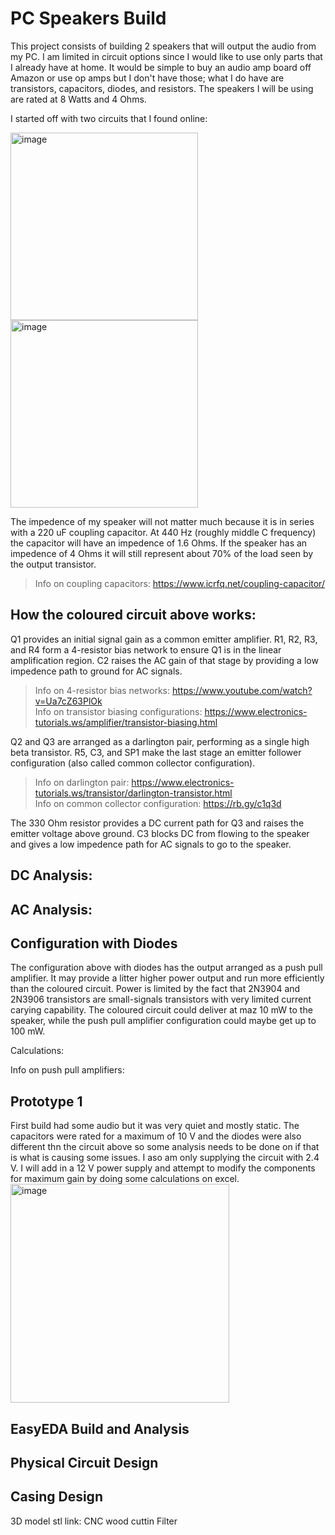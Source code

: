# PC Speakers Build

This project consists of building 2 speakers that will output the audio from my PC. I am limited in circuit options since I would like to use only parts that I already have at home. It would be simple to buy an audio amp board off Amazon or use op amps but I don't have those; what I do have are transistors, capacitors, diodes, and resistors. The speakers I will be using are rated at 8 Watts and 4 Ohms.

I started off with two circuits that I found online:

<img height="300" alt="image" src="https://github.com/patron02/pc_speakers/assets/69320369/a8e7eec6-bb4c-415e-a268-96df13e557f5">
<img height="300" alt="image" src="https://github.com/patron02/pc_speakers/assets/69320369/a808d26c-09ab-4580-a93c-b49b6fdaea58">

The impedence of my speaker will not matter much because it is in series with a 220 uF coupling capacitor. At 440 Hz (roughly middle C frequency) the capacitor will have an impedence of 1.6 Ohms. If the speaker has an impedence of 4 Ohms it will still represent about 70% of the load seen by the output transistor. 

> Info on coupling capacitors: https://www.icrfq.net/coupling-capacitor/



## How the coloured circuit above works:

Q1 provides an initial signal gain as a common emitter amplifier. R1, R2, R3, and R4 form a 4-resistor bias network to ensure Q1 is in the linear amplification region. C2 raises the AC gain of that stage by providing a low impedence path to ground for AC signals. 

> Info on 4-resistor bias networks: https://www.youtube.com/watch?v=Ua7cZ63PlOk <br>
> Info on transistor biasing configurations: https://www.electronics-tutorials.ws/amplifier/transistor-biasing.html

Q2 and Q3 are arranged as a darlington pair, performing as a single high beta transistor. R5, C3, and SP1 make the last stage an emitter follower configuration (also called common collector configuration). 

> Info on darlington pair: https://www.electronics-tutorials.ws/transistor/darlington-transistor.html <br>
> Info on common collector configuration: https://rb.gy/c1q3d

The 330 Ohm resistor provides a DC current path for Q3 and raises the emitter voltage above ground. C3 blocks DC from flowing to the speaker and gives a low impedence path for AC signals to go to the speaker. 



## DC Analysis:



## AC Analysis:



## Configuration with Diodes
The configuration above with diodes has the output arranged as a push pull amplifier. It may provide a litter higher power output and run more efficiently than the coloured circuit. Power is limited by the fact that 2N3904 and 2N3906 transistors are small-signals transistors with very limited current carying capability. The coloured circuit could deliver at maz 10 mW to the speaker, while the push pull amplifier configuration could maybe get up to 100 mW.

Calculations: 

Info on push pull amplifiers: 


## Prototype 1
First build had some audio but it was very quiet and mostly static. The capacitors were rated for a maximum of 10 V and the diodes were also different thn the circuit above so some analysis needs to be done on if that is what is causing some issues. I aso am only supplying the circuit with 2.4 V. I will add in a 12 V power supply and attempt to modify the components for maximum gain by doing some calculations on excel. 
<img height="350" alt="image" src="https://github.com/patron02/pc_speakers/assets/69320369/e8218707-544b-44d3-a062-5c028ec41c6a">


## EasyEDA Build and Analysis



## Physical Circuit Design



## Casing Design
3D model stl link: 
CNC wood cuttin
Filter


